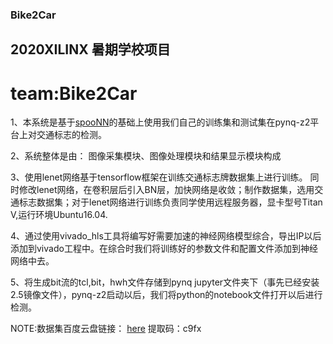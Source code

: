 ### Bike2Car

## 2020XILINX 暑期学校项目  
# team:Bike2Car

1、本系统是基于[spooNN](https://github.com/fpgasystems/spooNN)的基础上使用我们自己的训练集和测试集在pynq-z2平台上对交通标志的检测。

2、系统整体是由： 图像采集模块、图像处理模块和结果显示模块构成

3、使用lenet网络基于tensorflow框架在训练交通标志牌数据集上进行训练。
同时修改lenet网络，在卷积层后引入BN层，加快网络是收敛；制作数据集，选用交通标志数据集；对于lenet网络进行训练负责同学使用远程服务器，显卡型号Titan V,运行环境Ubuntu16.04.

4、通过使用vivado_hls工具将编写好需要加速的神经网络模型综合，导出IP以后添加到vivado工程中。在综合时我们将训练好的参数文件和配置文件添加到神经网络中去。

5、将生成bit流的tcl,bit，hwh文件存储到pynq jupyter文件夹下（事先已经安装2.5镜像文件），pynq-z2启动以后，我们将python的notebook文件打开以后进行检测。















NOTE:数据集百度云盘链接：
[here](https://pan.baidu.com/s/1T_M1QsgLPP7PS1eXq9i1cA) 
提取码：c9fx

